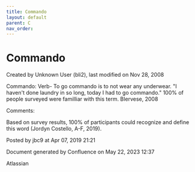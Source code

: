 ```yaml
---
title: Commando
layout: default
parent: C
nav_order:
---
```


# Commando

Created by  Unknown User (bli2), last modified on Nov 28, 2008

Commando: Verb- To go commando is to not wear any underwear. &quot;I haven't done laundry in so long, today I had to go commando.&quot; 100% of people surveyed were familliar with this term. BIervese, 2008

Comments:

Based on survey results, 100% of participants could recognize and define this word (Jordyn Costello, A-F, 2019).

Posted by jbc9 at Apr 07, 2019 21:21

Document generated by Confluence on May 22, 2023 12:37

Atlassian
